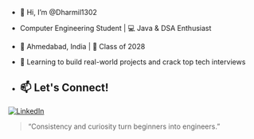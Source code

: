 - 👋 Hi, I’m @Dharmil1302
- Computer Engineering Student | 💻 Java & DSA Enthusiast  
- 📍 Ahmedabad, India | 📅 Class of 2028  
- 🚀 Learning to build real-world projects and crack top tech interviews

- ## 📫 Let's Connect!
[![LinkedIn](https://img.shields.io/badge/LinkedIn-blue?style=flat-square&logo=linkedin)](https://www.linkedin.com/in/dharmil-panchal-999501332/)

> “Consistency and curiosity turn beginners into engineers.”

<!---
Dharmil1302/Dharmil1302 is a ✨ special ✨ repository because its `README.md` (this file) appears on your GitHub profile.
You can click the Preview link to take a look at your changes.
--->
